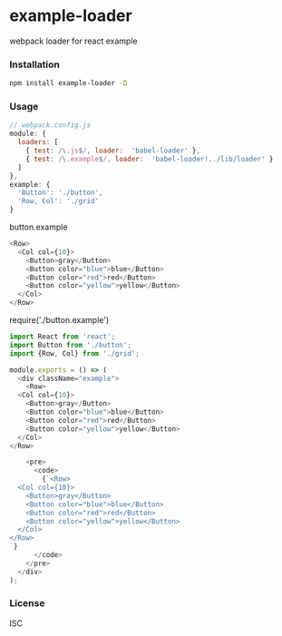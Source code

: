 # example-loader

webpack loader for react example

### Installation
``` sh
npm install example-loader -D
```

### Usage
``` javascript
// webpack.config.js
module: {
  loaders: [
    { test: /\.js$/, loader:  'babel-loader' },
    { test: /\.example$/, loader:  'babel-loader!../lib/loader' }
  ]
},
example: {
  'Button': './button',
  'Row, Col': './grid'
}
```


button.example
``` javascript
<Row>
  <Col col={10}>
    <Button>gray</Button>
    <Button color="blue">blue</Button>
    <Button color="red">red</Button>
    <Button color="yellow">yellow</Button>
  </Col>
</Row>
```

require('./button.example')
``` javascript
import React from 'react';
import Button from './button';
import {Row, Col} from './grid';

module.exports = () => (
  <div className="example">
    <Row>
  <Col col={10}>
    <Button>gray</Button>
    <Button color="blue">blue</Button>
    <Button color="red">red</Button>
    <Button color="yellow">yellow</Button>
  </Col>
</Row>

    <pre>
      <code>
        {`<Row>
  <Col col={10}>
    <Button>gray</Button>
    <Button color="blue">blue</Button>
    <Button color="red">red</Button>
    <Button color="yellow">yellow</Button>
  </Col>
</Row>
`}
      </code>
    </pre>
  </div>
);
```

### License
ISC
